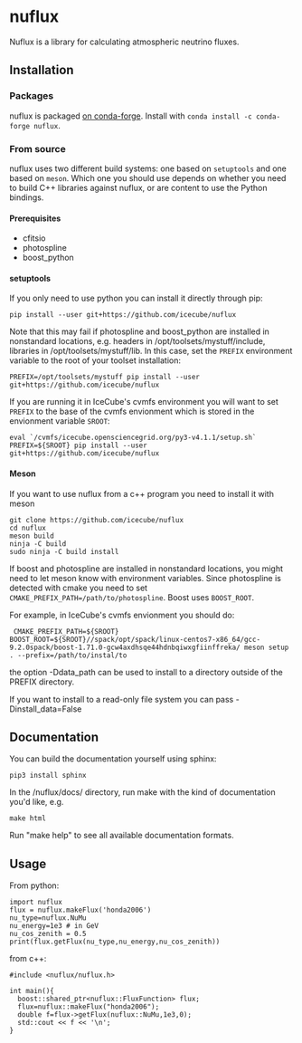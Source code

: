 # nuflux

Nuflux is a library for calculating atmospheric neutrino fluxes.

## Installation

### Packages

nuflux is packaged [on conda-forge](https://anaconda.org/conda-forge/nuflux). Install with `conda install -c conda-forge nuflux`.

### From source

nuflux uses two different build systems: one based on `setuptools` and one based on `meson`. Which one you should use depends on whether you need to build C++ libraries against nuflux, or are content to use the Python bindings.

#### Prerequisites

* cfitsio
* photospline
* boost_python

#### setuptools

If you only need to use python you can install it directly through pip:

    pip install --user git+https://github.com/icecube/nuflux

Note that this may fail if photospline and boost_python are installed in nonstandard locations, e.g. headers in /opt/toolsets/mystuff/include, libraries in /opt/toolsets/mystuff/lib. In this case, set the `PREFIX` environment variable to the root of your toolset installation:

    PREFIX=/opt/toolsets/mystuff pip install --user git+https://github.com/icecube/nuflux

If you are running it in IceCube's cvmfs environment you will want to set `PREFIX` to the base of the cvmfs envionment which is stored in the envionment variable `SROOT`:

    eval `/cvmfs/icecube.opensciencegrid.org/py3-v4.1.1/setup.sh`
    PREFIX=${SROOT} pip install --user git+https://github.com/icecube/nuflux

#### Meson

If you want to use nuflux from a c++ program you need to install it with meson

    git clone https://github.com/icecube/nuflux
    cd nuflux
    meson build
    ninja -C build
    sudo ninja -C build install

If boost and photospline are installed in nonstandard locations, you might need to let meson know with environment variables. Since photospline is detected with cmake you need to set `CMAKE_PREFIX_PATH=/path/to/photospline`. Boost uses `BOOST_ROOT`.

For example, in IceCube's cvmfs envionment you should do:

     CMAKE_PREFIX_PATH=${SROOT} BOOST_ROOT=${SROOT}//spack/opt/spack/linux-centos7-x86_64/gcc-9.2.0spack/boost-1.71.0-gcw4axdhsqe44hdnbqiwxgfiinffreka/ meson setup . --prefix=/path/to/instal/to

the option -Ddata_path can be used to install to a directory outside of the PREFIX directory.

If you want to install to a read-only file system you can pass -Dinstall_data=False

## Documentation

You can build the documentation yourself using sphinx:
    
    pip3 install sphinx

In the /nuflux/docs/ directory, run make with the kind of documentation you'd like, e.g.

    make html

Run "make help" to see all available documentation formats.

## Usage

From python:

    import nuflux
    flux = nuflux.makeFlux('honda2006')
    nu_type=nuflux.NuMu
    nu_energy=1e3 # in GeV
    nu_cos_zenith = 0.5
    print(flux.getFlux(nu_type,nu_energy,nu_cos_zenith))

from c++:

    #include <nuflux/nuflux.h>

    int main(){  
      boost::shared_ptr<nuflux::FluxFunction> flux;
      flux=nuflux::makeFlux("honda2006");
      double f=flux->getFlux(nuflux::NuMu,1e3,0);
      std::cout << f << '\n';
    }


